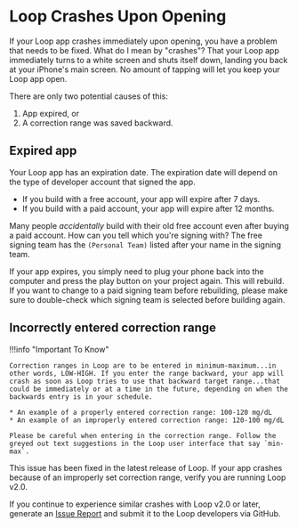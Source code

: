 # Loop Crashes Upon Opening

If your Loop app crashes immediately upon opening, you have a problem that needs to be fixed. What do I mean by "crashes"? That your Loop app immediately turns to a white screen and shuts itself down, landing you back at your iPhone's main screen. No amount of tapping will let you keep your Loop app open.

There are only two potential causes of this:

1. App expired, or
2. A correction range was saved backward.

## Expired app

Your Loop app has an expiration date. The expiration date will depend on the type of developer account that signed the app.

* If you build with a free account, your app will expire after 7 days.
* If you build with a paid account, your app will expire after 12 months.

Many people *accidentally* build with their old free account even after buying a paid account. How can you tell which you're signing with? The free signing team has the `(Personal Team)` listed after your name in the signing team.

If your app expires, you simply need to plug your phone back into the computer and press the play button on your project again. This will rebuild. If you want to change to a paid signing team before rebuilding, please make sure to double-check which signing team is selected before building again. 

## Incorrectly entered correction range

!!!info "Important To Know"

    Correction ranges in Loop are to be entered in minimum-maximum...in other words, LOW-HIGH. If you enter the range backward, your app will crash as soon as Loop tries to use that backward target range...that could be immediately or at a time in the future, depending on when the backwards entry is in your schedule.

    * An example of a properly entered correction range: 100-120 mg/dL
    * An example of an improperly entered correction range: 120-100 mg/dL

    Please be careful when entering in the correction range. Follow the greyed out text suggestions in the Loop user interface that say `min-max`.

This issue has been fixed in the latest release of Loop.  If your app crashes because of an improperly set correction range, verify you are running Loop v2.0.

If you continue to experience similar crashes with Loop v2.0 or later, generate an [Issue Report](overview.md#issue-report) and submit it to the Loop developers via GitHub.
